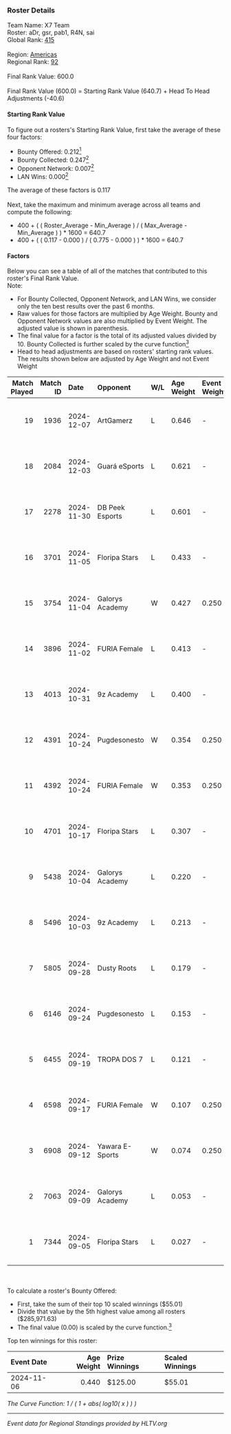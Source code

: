 ### Roster Details<br />
Team Name: X7 Team<br />
Roster: aDr, gsr, pab1, R4N, sai<br />
Global Rank: [415](../../standings_global_2025_02_28.md)<br />
<br />
Region: [Americas]( ../../standings_americas_2025_02_28.md)<br />
Regional Rank: [92]( ../../standings_americas_2025_02_28.md)<br />
<br />
Final Rank Value:  600.0<br />
<br />
Final Rank Value (600.0) = Starting Rank Value (640.7) + Head To Head Adjustments (-40.6)<br />

#### Starting Rank Value<br />
To figure out a rosters's Starting Rank Value, first take the average of these four factors:<br />
- Bounty Offered: 0.212[<sup>1</sup>](#table2)
- Bounty Collected: 0.247[<sup>2</sup>](#table1)
- Opponent Network: 0.007[<sup>2</sup>](#table1)
- LAN Wins: 0.000[<sup>2</sup>](#table1)

The average of these factors is 0.117<br />
<br />
Next, take the maximum and minimum average across all teams and compute the following:<br />
- 400 + ( ( Roster_Average - Min_Average ) / ( Max_Average - Min_Average ) ) * 1600 = 640.7
- 400 + ( ( 0.117 - 0.000 ) / ( 0.775 - 0.000 ) ) * 1600 = 640.7


#### Factors<br />
Below you can see a table of all of the matches that contributed to this roster's Final Rank Value.<br />
Note:<br />

- For Bounty Collected, Opponent Network, and LAN Wins, we consider only the ten best results over the past 6 months.
- Raw values for those factors are multiplied by Age Weight. Bounty and Opponent Network values are also multiplied by Event Weight. The adjusted value is shown in parenthesis.
- The final value for a factor is the total of its adjusted values divided by 10. Bounty Collected is further scaled by the curve function[<sup>3</sup>](#curveFunction)
- Head to head adjustments are based on rosters' starting rank values. The results shown below are adjusted by Age Weight and not Event Weight
<span id="table1"></span><br />


| Match Played | Match ID | Date       | Opponent        | W/L | Age Weight | Event Weight | Bounty Collected | Opponent Network | LAN Wins  | H2H Adj. | Roster                   |
| -: | -: | :- | :- | :- | :- | :- | :- | :- | :- | -: | :- |
|           19 |     1936 | 2024-12-07 | ArtGamerz       | L   | 0.646      | -            | -                | -                | -         |   -13.81 | aDr, gsr, pab1, R4N, sai |
|           18 |     2084 | 2024-12-03 | Guará eSports   | L   | 0.621      | -            | -                | -                | -         |   -13.57 | aDr, gsr, pab1, R4N, sai |
|           17 |     2278 | 2024-11-30 | DB Peek Esports | L   | 0.601      | -            | -                | -                | -         |    -9.26 | aDr, gsr, pab1, R4N, sai |
|           16 |     3701 | 2024-11-05 | Floripa Stars   | L   | 0.433      | -            | -                | -                | -         |    -6.01 | aDr, gsr, pab1, R4N, sai |
|           15 |     3754 | 2024-11-04 | Galorys Academy | W   | 0.427      | 0.250        | 0.001 (0.000)    | 0.171 (0.018)    | 0 (0.000) |     6.65 | aDr, gsr, pab1, R4N, sai |
|           14 |     3896 | 2024-11-02 | FURIA Female    | L   | 0.413      | -            | -                | -                | -         |    -1.35 | aDr, gsr, pab1, R4N, sai |
|           13 |     4013 | 2024-10-31 | 9z Academy      | L   | 0.400      | -            | -                | -                | -         |    -5.74 | aDr, gsr, pab1, R4N, sai |
|           12 |     4391 | 2024-10-24 | Pugdesonesto    | W   | 0.354      | 0.250        | 0.000 (0.000)    | 0.110 (0.010)    | 0 (0.000) |     5.91 | aDr, gsr, pab1, R4N, sai |
|           11 |     4392 | 2024-10-24 | FURIA Female    | W   | 0.353      | 0.250        | 0.076 (0.007)    | 0.292 (0.026)    | 0 (0.000) |    10.18 | aDr, gsr, pab1, R4N, sai |
|           10 |     4701 | 2024-10-17 | Floripa Stars   | L   | 0.307      | -            | -                | -                | -         |    -4.21 | aDr, gsr, pab1, R4N, sai |
|            9 |     5438 | 2024-10-04 | Galorys Academy | L   | 0.220      | -            | -                | -                | -         |    -3.24 | aDr, gsr, pab1, R4N, sai |
|            8 |     5496 | 2024-10-03 | 9z Academy      | L   | 0.213      | -            | -                | -                | -         |    -2.92 | aDr, gsr, pab1, R4N, sai |
|            7 |     5805 | 2024-09-28 | Dusty Roots     | L   | 0.179      | -            | -                | -                | -         |    -1.50 | aDr, gsr, pab1, R4N, sai |
|            6 |     6146 | 2024-09-24 | Pugdesonesto    | L   | 0.153      | -            | -                | -                | -         |    -2.37 | aDr, gsr, pab1, R4N, sai |
|            5 |     6455 | 2024-09-19 | TROPA DOS 7     | L   | 0.121      | -            | -                | -                | -         |    -2.63 | aDr, gsr, pab1, R4N, sai |
|            4 |     6598 | 2024-09-17 | FURIA Female    | W   | 0.107      | 0.250        | 0.076 (0.002)    | 0.292 (0.008)    | 0 (0.000) |     3.06 | aDr, gsr, pab1, R4N, sai |
|            3 |     6908 | 2024-09-12 | Yawara E-Sports | W   | 0.074      | 0.250        | 0.002 (0.000)    | 0.537 (0.010)    | 0 (0.000) |     1.38 | aDr, gsr, pab1, R4N, sai |
|            2 |     7063 | 2024-09-09 | Galorys Academy | L   | 0.053      | -            | -                | -                | -         |    -0.81 | aDr, gsr, pab1, R4N, sai |
|            1 |     7344 | 2024-09-05 | Floripa Stars   | L   | 0.027      | -            | -                | -                | -         |    -0.39 | aDr, gsr, pab1, R4N, sai |

<br />
<span id="table2"></span><br />
To calculate a roster's Bounty Offered:<br />

- First, take the sum of their top 10 scaled winnings ($55.01)
- Divide that value by the 5th highest value among all rosters ($285,971.63)
- The final value (0.00) is scaled by the curve function.[<sup>3</sup>](#curveFunction)

Top ten winnings for this roster:<br />

| Event Date | Age Weight | Prize Winnings | Scaled Winnings |
| :- | -: | :- | :- |
| 2024-11-06 |      0.440 | $125.00        | $55.01          |


<span id="curveFunction"></span>_The Curve Function: 1 / ( 1 + abs( log10( x ) ) )_<br />

---
_Event data for Regional Standings provided by HLTV.org_<br />
